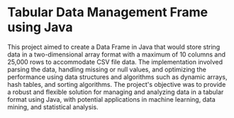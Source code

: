 # Tabular Data Management Frame using Java
This project aimed to create a Data Frame in Java that would store string data in a two-dimensional array format with a maximum of 10 columns and 25,000 rows to accommodate CSV file data. The implementation involved parsing the data, handling missing or null values, and optimizing the performance using data structures and algorithms such as dynamic arrays, hash tables, and sorting algorithms. 
The project's objective was to provide a robust and flexible solution for managing and analyzing data in a tabular format using Java, with potential applications in machine learning, data mining, and statistical analysis.
